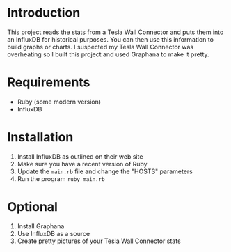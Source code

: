 # Introduction

This project reads the stats from a Tesla Wall Connector and puts them into
an InfluxDB for historical purposes.  You can then use this information to 
build graphs or charts.  I suspected my Tesla Wall Connector was overheating
so I built this project and used Graphana to make it pretty.

# Requirements

* Ruby (some modern version)
* InfluxDB

# Installation

1. Install InfluxDB as outlined on their web site
2. Make sure you have a recent version of Ruby
3. Update the `main.rb` file and change the "HOSTS" parameters
4. Run the program `ruby main.rb`

# Optional

1. Install Graphana
2. Use InfluxDB as a source
3. Create pretty pictures of your Tesla Wall Connector stats
